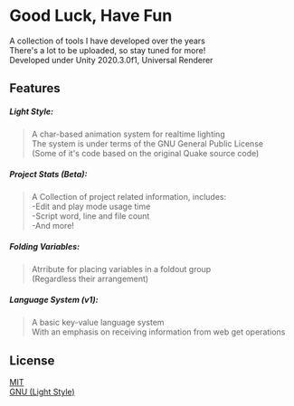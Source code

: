 # Good Luck, Have Fun
A collection of tools I have developed over the years <br/>
There's a lot to be uploaded, so stay tuned for more! <br/>
Developed under Unity 2020.3.0f1, Universal Renderer

## Features

##### Light Style:
>A char-based animation system for realtime lighting <br/>
The system is under terms of the GNU General Public License <br/>
(Some of it's code based on the original Quake source code)

##### Project Stats (Beta): 
>A Collection of project related information, includes: <br/>
-Edit and play mode usage time <br/>
-Script word, line and file count <br/>
-And more!

##### Folding Variables:
>Atrribute for placing variables in a foldout group <br/>
(Regardless their arrangement)

##### Language System (v1): 
>A basic key-value language system <br/>
With an emphasis on receiving information from web get operations

## License
[MIT](https://github.com/StaviRare/Open-Source/blob/main/LICENSE) <br/>
[GNU (Light Style)](https://github.com/id-Software/Quake/blob/bf4ac424ce754894ac8f1dae6a3981954bc9852d/gnu.txt)